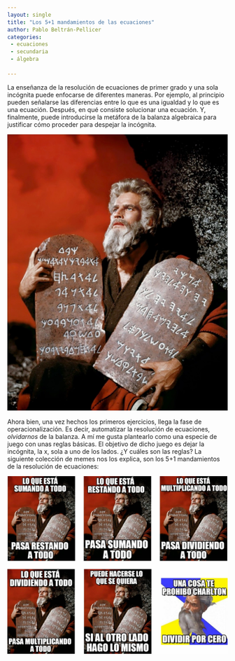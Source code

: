 ```yaml
--- 
layout: single 
title: "Los 5+1 mandamientos de las ecuaciones"
author: Pablo Beltrán-Pellicer 
categories:
 - ecuaciones  
 - secundaria 
 - álgebra 
 
---
```





<span id="goog_212988399"></span><span id="goog_212988400"></span>La
enseñanza de la resolución de ecuaciones de primer grado y una sola
incógnita puede enfocarse de diferentes maneras. Por ejemplo, al
principio pueden señalarse las diferencias entre lo que es una igualdad
y lo que es una ecuación. Después, en qué consiste solucionar una
ecuación. Y, finalmente, puede introducirse la metáfora de la balanza
algebraica para justificar cómo proceder para despejar la incógnita.  

![](/assets/img/2015-04-15-image-0000.jpg)

Ahora bien, una vez hechos los primeros ejercicios, llega la fase de
operacionalización. Es decir, automatizar la resolución de ecuaciones,
*olvidarnos* de la balanza. A mí me gusta plantearlo como una especie de
juego con unas reglas básicas. El objetivo de dicho juego es dejar la
incógnita, la x, sola a uno de los lados. ¿Y cuáles son las reglas? La
siguiente colección de memes nos los explica, son los 5+1 mandamientos
de la resolución de ecuaciones:  
  
  

![](/assets/img/2015-04-15-image-0001.jpg)


  

